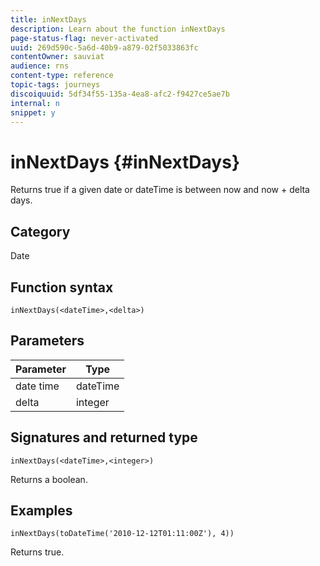 ```yaml
---
title: inNextDays
description: Learn about the function inNextDays
page-status-flag: never-activated
uuid: 269d590c-5a6d-40b9-a879-02f5033863fc
contentOwner: sauviat
audience: rns
content-type: reference
topic-tags: journeys
discoiquuid: 5df34f55-135a-4ea8-afc2-f9427ce5ae7b
internal: n
snippet: y
---
```


# inNextDays {#inNextDays}

Returns true if a given date or dateTime is between now and now + delta days.

## Category

Date

## Function syntax

`inNextDays(<dateTime>,<delta>)`

## Parameters

| Parameter | Type             |
|-----------|------------------|
| date time | dateTime    |
| delta   | integer     |

## Signatures and returned type

`inNextDays(<dateTime>,<integer>)`

Returns a boolean.

## Examples

`inNextDays(toDateTime('2010-12-12T01:11:00Z'), 4))`

Returns true.
